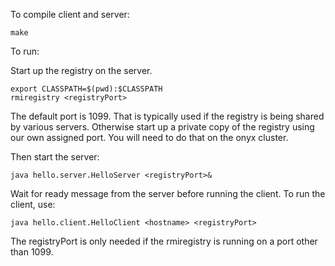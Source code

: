 

To compile client and server:

```
make
```

To run:

Start up the registry on the server.

```
export CLASSPATH=$(pwd):$CLASSPATH
rmiregistry <registryPort>
```

The default port is 1099. That is typically used if the registry is being shared by various
servers. Otherwise start up a private copy of the registry using our own assigned port. You
will need to do that on the onyx cluster.


Then start the server:

```
java hello.server.HelloServer <registryPort>&
```

Wait for ready message from the server before running the client. To run the client, use:

```
java hello.client.HelloClient <hostname> <registryPort>
```

The registryPort is only needed if the rmiregistry is running on a port other than 1099.


